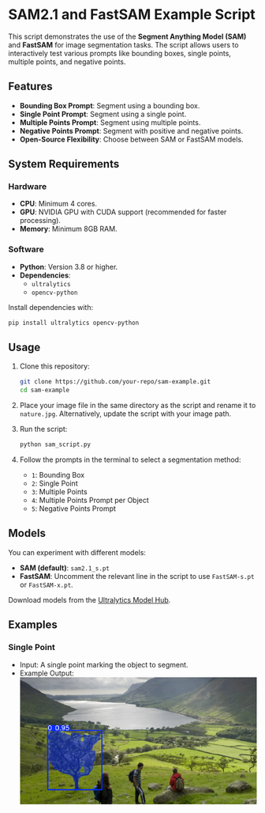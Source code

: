 # SAM2.1 and FastSAM Example Script

This script demonstrates the use of the **Segment Anything Model (SAM)** and **FastSAM** for image segmentation tasks. The script allows users to interactively test various prompts like bounding boxes, single points, multiple points, and negative points.

## Features

- **Bounding Box Prompt**: Segment using a bounding box.
- **Single Point Prompt**: Segment using a single point.
- **Multiple Points Prompt**: Segment using multiple points.
- **Negative Points Prompt**: Segment with positive and negative points.
- **Open-Source Flexibility**: Choose between SAM or FastSAM models.

## System Requirements

### Hardware
- **CPU**: Minimum 4 cores.
- **GPU**: NVIDIA GPU with CUDA support (recommended for faster processing).
- **Memory**: Minimum 8GB RAM.

### Software
- **Python**: Version 3.8 or higher.
- **Dependencies**:
  - `ultralytics`
  - `opencv-python`

Install dependencies with:

```bash
pip install ultralytics opencv-python
```

## Usage

1. Clone this repository:
   ```bash
   git clone https://github.com/your-repo/sam-example.git
   cd sam-example
   ```

2. Place your image file in the same directory as the script and rename it to `nature.jpg`. Alternatively, update the script with your image path.

3. Run the script:
   ```bash
   python sam_script.py
   ```

4. Follow the prompts in the terminal to select a segmentation method:
   - `1`: Bounding Box
   - `2`: Single Point
   - `3`: Multiple Points
   - `4`: Multiple Points Prompt per Object
   - `5`: Negative Points Prompt

## Models

You can experiment with different models:
- **SAM (default)**: `sam2.1_s.pt`
- **FastSAM**: Uncomment the relevant line in the script to use `FastSAM-s.pt` or `FastSAM-x.pt`.

Download models from the [Ultralytics Model Hub](https://ultralytics.com).

## Examples


### Single Point
- Input: A single point marking the object to segment.
- Example Output:
  ![Single Point Example](images/single_point.png)



